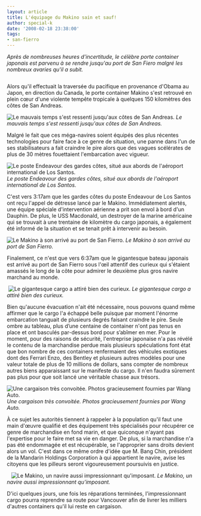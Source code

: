 ```yaml
---
layout: article
title: L'équipage du Makino sain et sauf!
author: special-k
date: '2008-02-18 23:38:00'
tags:
- san-fierro
---
```


_Après de nombreuses heures d'incertitude, le célèbre porte container japonais est parvenu à se rendre jusqu'au port de San Fiero malgré les nombreux avaries qu'il a subit._

![]()

Alors qu'il effectuait la traversée du pacifique en provenance d'Obama au Japon, en direction du Canada, le porte container Makino s'est retrouvé en plein cœur d'une violente tempête tropicale à quelques 150 kilomètres des côtes de San Andreas.

![Le mauvais temps s'est ressenti jusqu'aux côtes de San Andreas.]()
_Le mauvais temps s'est ressenti jusqu'aux côtes de San Andreas._

Malgré le fait que ces méga-navires soient équipés des plus récentes technologies pour faire face à ce genre de situation, une panne dans l'un de ses stabilisateurs a fait craindre le pire alors que des vagues scélérates de plus de 30 mètres fouettaient l'embarcation avec vigueur.

![Le poste Endeavour des gardes côtes, situé aux abords de l'aéroport international de Los Santos.]()
_Le poste Endeavour des gardes côtes, situé aux abords de l'aéroport international de Los Santos._

C'est vers 3:17am que les gardes côtes du poste Endeavour de Los Santos ont reçu l'appel de détresse lancé par le Makino. Immédiatement alertés, une équipe spéciale d'intervention aérienne a prit son envol à bord d'un Dauphin. De plus, le USS Macdonald, un destroyer de la marine américaine qui se trouvait à une trentaine de kilomètre du cargo japonais, a également été informé de la situation et se tenait prêt à intervenir au besoin.

![Le Makino à son arrivé au port de San Fierro.]()
_Le Makino à son arrivé au port de San Fierro._

Finalement, ce n'est que vers 6:37am que le gigantesque bateau japonais est arrivé au port de San Fierro sous l'œil attentif des curieux qui s'étaient amassés le long de la côte pour admirer le deuxième plus gros navire marchand au monde.

![]()
![Le gigantesque cargo a attiré bien des curieux.]()
_Le gigantesque cargo a attiré bien des curieux._

Bien qu'aucune évacuation n'ait été nécessaire, nous pouvons quand même affirmer que le cargo l'a échappé belle puisque par moment l'énorme embarcation tanguait de plusieurs degrés faisant craindre le pire. Seule ombre au tableau, plus d’une centaine de container n'ont pas tenus en place et ont basculés par-dessus bord pour s’abîmer en mer. Pour le moment, pour des raisons de sécurité, l'entreprise japonaise n'a pas révélé le contenu de la marchandise perdue mais plusieurs spéculations font état que bon nombre de ces containers renfermaient des véhicules exotiques dont des Ferrari Enzo, des Bentley et plusieurs autres modèles pour une valeur totale de plus de 10 millions de dollars, sans compter de nombreux autres biens apparaissant sur le manifeste du cargo. Il n'en faudra sûrement pas plus pour que soit lancé une véritable chasse aux trésors.

![]()
![Une cargaison très convoitée. Photos gracieusement fournies par Wang Auto.]()
_Une cargaison très convoitée. Photos gracieusement fournies par Wang Auto._

À ce sujet les autorités tiennent à rappeler à la population qu'il faut une main d'œuvre qualifié et des équipement très spécialisés pour récupérer ce genre de marchandise en fond marin, et que quiconque n'ayant pas l'expertise pour le faire met sa vie en danger. De plus, si la marchandise n'a pas été endommagée et est récupérable, se l'approprier sans droits devient alors un vol. C'est dans ce même ordre d'idée que M. Bang Chin, président de la Mandarin Holdings Corporation à qui appartient le navire, avise les citoyens que les pilleurs seront vigoureusement poursuivis en justice.

![]()
![]()
![]()
![Le Makino, un navire aussi impressionnant qu'imposant.]()
_Le Makino, un navire aussi impressionnant qu'imposant._

D'ici quelques jours, une fois les réparations terminées, l'impressionnant cargo pourra reprendre sa route pour Vancouver afin de livrer les milliers d'autres containers qu'il lui reste en cargaison.

<!--kg-card-end: markdown-->
